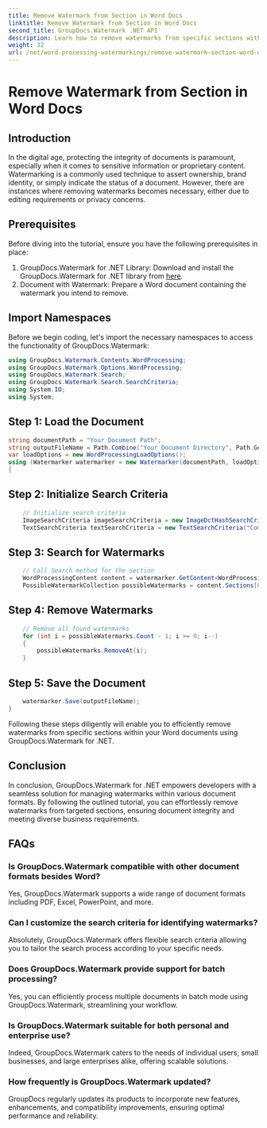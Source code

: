 ```yaml
---
title: Remove Watermark from Section in Word Docs
linktitle: Remove Watermark from Section in Word Docs
second_title: GroupDocs.Watermark .NET API
description: Learn how to remove watermarks from specific sections within Word documents using GroupDocs.Watermark for .NET. Comprehensive tutorial available here.
weight: 32
url: /net/word-processing-watermarkings/remove-watermark-section-word-docs/
---
```


# Remove Watermark from Section in Word Docs

## Introduction
In the digital age, protecting the integrity of documents is paramount, especially when it comes to sensitive information or proprietary content. Watermarking is a commonly used technique to assert ownership, brand identity, or simply indicate the status of a document. However, there are instances where removing watermarks becomes necessary, either due to editing requirements or privacy concerns.
## Prerequisites
Before diving into the tutorial, ensure you have the following prerequisites in place:
1. GroupDocs.Watermark for .NET Library: Download and install the GroupDocs.Watermark for .NET library from [here](https://releases.groupdocs.com/Watermark/net/).
2. Document with Watermark: Prepare a Word document containing the watermark you intend to remove.

## Import Namespaces
Before we begin coding, let's import the necessary namespaces to access the functionality of GroupDocs.Watermark:
```csharp
using GroupDocs.Watermark.Contents.WordProcessing;
using GroupDocs.Watermark.Options.WordProcessing;
using GroupDocs.Watermark.Search;
using GroupDocs.Watermark.Search.SearchCriteria;
using System.IO;
using System;
```
## Step 1: Load the Document
```csharp
string documentPath = "Your Document Path";
string outputFileName = Path.Combine("Your Document Directory", Path.GetFileName(documentPath));
var loadOptions = new WordProcessingLoadOptions();
using (Watermarker watermarker = new Watermarker(documentPath, loadOptions))
{
```
## Step 2: Initialize Search Criteria
```csharp
    // Initialize search criteria
    ImageSearchCriteria imageSearchCriteria = new ImageDctHashSearchCriteria(Constants.LogoPng);
    TextSearchCriteria textSearchCriteria = new TextSearchCriteria("Company Name");
```
## Step 3: Search for Watermarks
```csharp
    // Call Search method for the section
    WordProcessingContent content = watermarker.GetContent<WordProcessingContent>();
    PossibleWatermarkCollection possibleWatermarks = content.Sections[0].Search(textSearchCriteria.Or(imageSearchCriteria));
```
## Step 4: Remove Watermarks
```csharp
    // Remove all found watermarks
    for (int i = possibleWatermarks.Count - 1; i >= 0; i--)
    {
        possibleWatermarks.RemoveAt(i);
    }
```
## Step 5: Save the Document
```csharp
    watermarker.Save(outputFileName);
}
```
Following these steps diligently will enable you to efficiently remove watermarks from specific sections within your Word documents using GroupDocs.Watermark for .NET.

## Conclusion
In conclusion, GroupDocs.Watermark for .NET empowers developers with a seamless solution for managing watermarks within various document formats. By following the outlined tutorial, you can effortlessly remove watermarks from targeted sections, ensuring document integrity and meeting diverse business requirements.
## FAQs
### Is GroupDocs.Watermark compatible with other document formats besides Word?
Yes, GroupDocs.Watermark supports a wide range of document formats including PDF, Excel, PowerPoint, and more.
### Can I customize the search criteria for identifying watermarks?
Absolutely, GroupDocs.Watermark offers flexible search criteria allowing you to tailor the search process according to your specific needs.
### Does GroupDocs.Watermark provide support for batch processing?
Yes, you can efficiently process multiple documents in batch mode using GroupDocs.Watermark, streamlining your workflow.
### Is GroupDocs.Watermark suitable for both personal and enterprise use?
Indeed, GroupDocs.Watermark caters to the needs of individual users, small businesses, and large enterprises alike, offering scalable solutions.
### How frequently is GroupDocs.Watermark updated?
GroupDocs regularly updates its products to incorporate new features, enhancements, and compatibility improvements, ensuring optimal performance and reliability.
